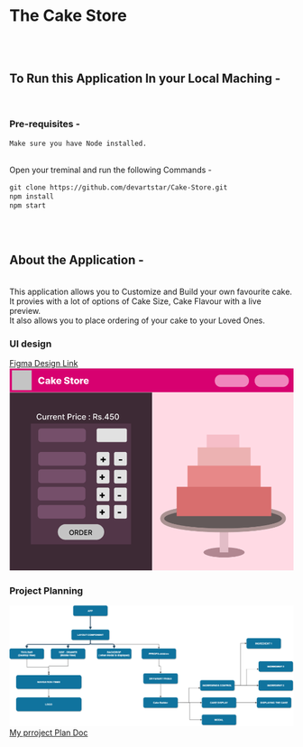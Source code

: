 # The Cake Store

<br/>
<br/>

## To Run this Application In your Local Maching - 

<br/>

### Pre-requisites - 

    Make sure you have Node installed.
<br/>
Open your treminal and run the following Commands -
<br/>

``` 
git clone https://github.com/devartstar/Cake-Store.git
npm install
npm start
```

<br/>
<br/>

## About the Application -

<br/>
This application allows you to Customize and Build your own favourite cake. <br/>
It provies with a lot of options of Cake Size, Cake Flavour with a live preview. <br/>
It also allows you to place ordering of your cake to your Loved Ones.

### UI design
[Figma Design Link](https://www.figma.com/file/Ixbe4bU8sgMp3dLxucBuxN/Untitled?node-id=0%3A1)<br/>
![Desktop View](./public/ReadMeImages/Cake-Design-figma.png)

### Project Planning
![Daywise Plan](./public/ReadMeImages/planning.png)
<br/>
[My prroject Plan Doc](https://docs.google.com/document/d/1ww76N1wsZHoqxcTdmpksQvTjspI-IQx54l7hGztA8WY/edit?usp=sharing)
<br/>

